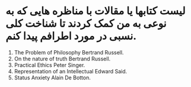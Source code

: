 # لیست کتابها یا مقالات با مناظره هایی که به نوعی به من کمک کردند تا شناخت کلی نسبی در مورد اطرافم پیدا کنم. 
1. The Problem of Philosophy Bertrand Russell. 
2. On the nature of truth Bertrand Russell. 
3. Practical Ethics Peter Singer. 
4. Representation of an Intellectual Edward Said. 
5. Status Anxiety Alain De Botton. 
